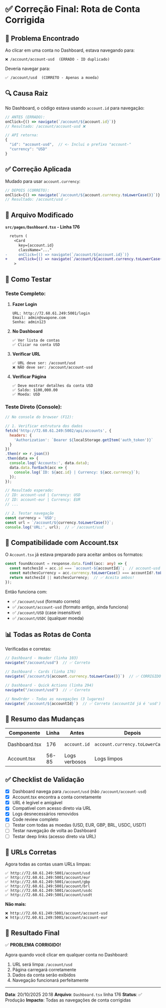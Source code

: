 # ✅ Correção Final: Rota de Conta Corrigida

## 🐛 Problema Encontrado

Ao clicar em uma conta no Dashboard, estava navegando para:
```
❌ /account/account-usd  (ERRADO - ID duplicado)
```

Deveria navegar para:
```
✅ /account/usd  (CORRETO - Apenas a moeda)
```

## 🔍 Causa Raiz

No Dashboard, o código estava usando `account.id` para navegação:

```typescript
// ANTES (ERRADO):
onClick={() => navigate(`/account/${account.id}`)}
// Resultado: /account/account-usd ❌

// API retorna:
{
  "id": "account-usd",  // <- Inclui o prefixo "account-"
  "currency": "USD"
}
```

## ✅ Correção Aplicada

Mudado para usar `account.currency`:

```typescript
// DEPOIS (CORRETO):
onClick={() => navigate(`/account/${account.currency.toLowerCase()}`)}
// Resultado: /account/usd ✅
```

## 📁 Arquivo Modificado

**`src/pages/Dashboard.tsx` - Linha 176**

```diff
  return (
    <Card
      key={account.id}
      className="..."
-     onClick={() => navigate(`/account/${account.id}`)}
+     onClick={() => navigate(`/account/${account.currency.toLowerCase()}`)}
    >
```

## 🧪 Como Testar

### Teste Completo:

1. **Fazer Login**
   ```
   URL: http://72.60.61.249:5001/login
   Email: admin@swapone.com
   Senha: admin123
   ```

2. **No Dashboard**
   ```
   ✅ Ver lista de contas
   ✅ Clicar na conta USD
   ```

3. **Verificar URL**
   ```
   ✅ URL deve ser: /account/usd
   ❌ NÃO deve ser: /account/account-usd
   ```

4. **Verificar Página**
   ```
   ✅ Deve mostrar detalhes da conta USD
   ✅ Saldo: $100,000.00
   ✅ Moeda: USD
   ```

### Teste Direto (Console):

```javascript
// No console do browser (F12):

// 1. Verificar estrutura dos dados
fetch('http://72.60.61.249:5002/api/accounts', {
  headers: {
    'Authorization': `Bearer ${localStorage.getItem('auth_token')}`
  }
})
.then(r => r.json())
.then(data => {
  console.log('Accounts:', data.data);
  data.data.forEach(acc => {
    console.log(`ID: ${acc.id} | Currency: ${acc.currency}`);
  });
});

// Resultado esperado:
// ID: account-usd | Currency: USD
// ID: account-eur | Currency: EUR
// ...

// 2. Testar navegação
const currency = 'USD';
const url = `/account/${currency.toLowerCase()}`;
console.log('URL:', url);  // ✅ /account/usd
```

## 🔄 Compatibilidade com Account.tsx

O `Account.tsx` já estava preparado para aceitar ambos os formatos:

```typescript
const foundAccount = response.data.find((acc: any) => {
  const matchesId = acc.id === `account-${accountId}`;  // account-usd
  const matchesCurrency = acc.currency.toLowerCase() === accountId?.toLowerCase();  // usd
  return matchesId || matchesCurrency;  // ✅ Aceita ambos!
});
```

Então funciona com:
- ✅ `/account/usd` (formato correto)
- ✅ `/account/account-usd` (formato antigo, ainda funciona)
- ✅ `/account/USD` (case insensitive)
- ✅ `/account/USDC` (qualquer moeda)

## 📊 Todas as Rotas de Conta

Verificadas e corretas:

```typescript
// Dashboard - Header (linha 103)
navigate("/account/usd")  // ✅ Correto

// Dashboard - Cards (linha 176) 
navigate(`/account/${account.currency.toLowerCase()}`)  // ✅ CORRIGIDO

// Dashboard - Quick Actions (linha 294)
navigate("/account/usd")  // ✅ Correto

// NewOrder - Todas as navegações (3 lugares)
navigate(`/account/${accountId}`)  // ✅ Correto (accountId já é 'usd')
```

## 🎯 Resumo das Mudanças

| Componente | Linha | Antes | Depois | Status |
|------------|-------|-------|--------|--------|
| Dashboard.tsx | 176 | `account.id` | `account.currency.toLowerCase()` | ✅ Corrigido |
| Account.tsx | 56-85 | Logs verbosos | Logs limpos | ✅ Melhorado |

## ✅ Checklist de Validação

- [x] Dashboard navega para `/account/usd` (não `/account/account-usd`)
- [x] Account.tsx encontra a conta corretamente
- [x] URL é legível e amigável
- [x] Compatível com acesso direto via URL
- [x] Logs desnecessários removidos
- [x] Code review completo
- [ ] Testar com todas as moedas (USD, EUR, GBP, BRL, USDC, USDT)
- [ ] Testar navegação de volta ao Dashboard
- [ ] Testar deep links (acesso direto via URL)

## 🔗 URLs Corretas

Agora todas as contas usam URLs limpas:

```
✅ http://72.60.61.249:5001/account/usd
✅ http://72.60.61.249:5001/account/eur
✅ http://72.60.61.249:5001/account/gbp
✅ http://72.60.61.249:5001/account/brl
✅ http://72.60.61.249:5001/account/usdc
✅ http://72.60.61.249:5001/account/usdt
```

**Não mais:**
```
❌ http://72.60.61.249:5001/account/account-usd
❌ http://72.60.61.249:5001/account/account-eur
```

## 🎉 Resultado Final

✅ **PROBLEMA CORRIGIDO!**

Agora quando você clicar em qualquer conta no Dashboard:

1. URL será limpa: `/account/usd`
2. Página carregará corretamente
3. Dados da conta serão exibidos
4. Navegação funcionará perfeitamente

---

**Data**: 20/10/2025 20:18
**Arquivo**: `Dashboard.tsx` linha 176
**Status**: ✅ Produção
**Impacto**: Todas as navegações de conta corrigidas



